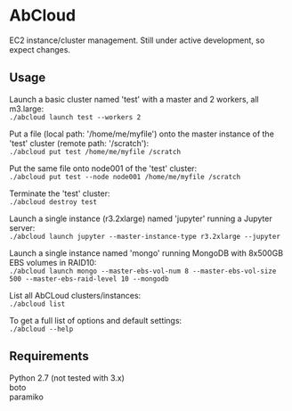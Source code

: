 AbCloud
==============

EC2 instance/cluster management. Still under active development, so expect changes.

Usage
--------

Launch a basic cluster named 'test' with a master and 2 workers, all m3.large:  
`./abcloud launch test --workers 2`  
  
Put a file (local path: '/home/me/myfile') onto the master instance of the 'test' cluster (remote path: '/scratch'):  
`./abcloud put test /home/me/myfile /scratch`
  
Put the same file onto node001 of the 'test' cluster:  
`./abcloud put test --node node001 /home/me/myfile /scratch`
  
Terminate the 'test' cluster:  
`./abcloud destroy test`  
    
Launch a single instance (r3.2xlarge) named 'jupyter' running a Jupyter server:  
`./abcloud launch jupyter --master-instance-type r3.2xlarge --jupyter`
  
Launch a single instance named 'mongo' running MongoDB with 8x500GB EBS volumes in RAID10:  
`./abcloud launch mongo --master-ebs-vol-num 8 --master-ebs-vol-size 500 --master-ebs-raid-level 10 --mongodb`  

List all AbCLoud clusters/instances:  
`./abcloud list`
  
To get a full list of options and default settings:  
`./abcloud --help`


Requirements
-----------------

Python 2.7 (not tested with 3.x)  
boto  
paramiko  
